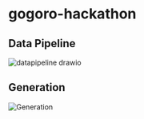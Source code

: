 # gogoro-hackathon

## Data Pipeline
![datapipeline drawio](https://github.com/sh1un/gogoro-hackathon/assets/85695943/dc77f623-6970-4244-be87-e76cc5b5d04b)


## Generation
![Generation](https://github.com/sh1un/gogoro-hackathon/assets/85695943/6d5a6559-5dab-43ca-97d9-c7ab6b477a12)